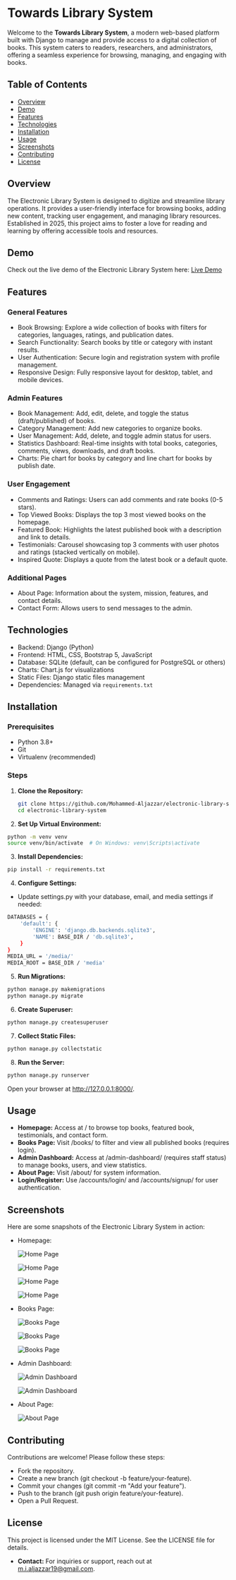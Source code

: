 # Towards Library System

Welcome to the **Towards Library System**, a modern web-based platform built with Django to manage and provide access to a digital collection of books. This system caters to readers, researchers, and administrators, offering a seamless experience for browsing, managing, and engaging with books.

## Table of Contents
- [Overview](#overview)
- [Demo](#demo)
- [Features](#features)
- [Technologies](#technologies)
- [Installation](#installation)
- [Usage](#usage)
- [Screenshots](#screenshots)
- [Contributing](#contributing)
- [License](#license)

## Overview
The Electronic Library System is designed to digitize and streamline library operations. It provides a user-friendly interface for browsing books, adding new content, tracking user engagement, and managing library resources. Established in 2025, this project aims to foster a love for reading and learning by offering accessible tools and resources.

## Demo
Check out the live demo of the Electronic Library System here: [Live Demo](https://electronic-library-system.onrender.com/)

## Features
### General Features
- Book Browsing: Explore a wide collection of books with filters for categories, languages, ratings, and publication dates.
- Search Functionality: Search books by title or category with instant results.
- User Authentication: Secure login and registration system with profile management.
- Responsive Design: Fully responsive layout for desktop, tablet, and mobile devices.

### Admin Features
- Book Management: Add, edit, delete, and toggle the status (draft/published) of books.
- Category Management: Add new categories to organize books.
- User Management: Add, delete, and toggle admin status for users.
- Statistics Dashboard: Real-time insights with total books, categories, comments, views, downloads, and draft books.
- Charts: Pie chart for books by category and line chart for books by publish date.

### User Engagement
- Comments and Ratings: Users can add comments and rate books (0-5 stars).
- Top Viewed Books: Displays the top 3 most viewed books on the homepage.
- Featured Book: Highlights the latest published book with a description and link to details.
- Testimonials: Carousel showcasing top 3 comments with user photos and ratings (stacked vertically on mobile).
- Inspired Quote: Displays a quote from the latest book or a default quote.

### Additional Pages
- About Page: Information about the system, mission, features, and contact details.
- Contact Form: Allows users to send messages to the admin.

## Technologies
- Backend: Django (Python)
- Frontend: HTML, CSS, Bootstrap 5, JavaScript
- Database: SQLite (default, can be configured for PostgreSQL or others)
- Charts: Chart.js for visualizations
- Static Files: Django static files management
- Dependencies: Managed via `requirements.txt`

## Installation
### Prerequisites
- Python 3.8+
- Git
- Virtualenv (recommended)

### Steps
1. **Clone the Repository:**
   ```bash
   git clone https://github.com/Mohammed-Aljazzar/electronic-library-system.git
   cd electronic-library-system
   ```

2. **Set Up Virtual Environment:**
  ```bash
  python -m venv venv
  source venv/bin/activate  # On Windows: venv\Scripts\activate
  ```

3. **Install Dependencies:**
  ```bash
  pip install -r requirements.txt
  ```

4. **Configure Settings:**
  - Update settings.py with your database, email, and media settings if needed:
  ```bash
  DATABASES = {
      'default': {
          'ENGINE': 'django.db.backends.sqlite3',
          'NAME': BASE_DIR / 'db.sqlite3',
      }
  }
  MEDIA_URL = '/media/'
  MEDIA_ROOT = BASE_DIR / 'media'
  ```

5. **Run Migrations:**
  ```bash
  python manage.py makemigrations
  python manage.py migrate
  ```

6. **Create Superuser:**
  ```bash
  python manage.py createsuperuser
  ```

7. **Collect Static Files:**
  ```bash
  python manage.py collectstatic
  ```

8. **Run the Server:**
  ```bash
  python manage.py runserver
  ```
  Open your browser at http://127.0.0.1:8000/.

## Usage
- **Homepage:** Access at / to browse top books, featured book, testimonials, and contact form.
- **Books Page:** Visit /books/ to filter and view all published books (requires login).
- **Admin Dashboard:** Access at /admin-dashboard/ (requires staff status) to manage books, users, and view statistics.
- **About Page:** Visit /about/ for system information.
- **Login/Register:** Use /accounts/login/ and /accounts/signup/ for user authentication.

## Screenshots
Here are some snapshots of the Electronic Library System in action:
- Homepage:
  
   ![Home Page](screenshots/home.png)  

   ![Home Page](screenshots/home2.png)  

   ![Home Page](screenshots/home3.png)  

   ![Home Page](screenshots/home4.png)  

- Books Page:
  
   ![Books Page](screenshots/books.png)
  
   ![Books Page](screenshots/book2.png)  

   ![Books Page](screenshots/book3.png)  
  
 
- Admin Dashboard:

   ![Admin Dashboard](screenshots/dashboard.png)
  
   ![Admin Dashboard](screenshots/dashboard2.png)  

- About Page:

   ![About Page](screenshots/about.png)  

## Contributing
Contributions are welcome! Please follow these steps:
- Fork the repository.
- Create a new branch (git checkout -b feature/your-feature).
- Commit your changes (git commit -m "Add your feature").
- Push to the branch (git push origin feature/your-feature).
- Open a Pull Request.
  
## License
This project is licensed under the MIT License. See the LICENSE file for details.

- **Contact:** For inquiries or support, reach out at m.i.aljazzar19@gmail.com.
